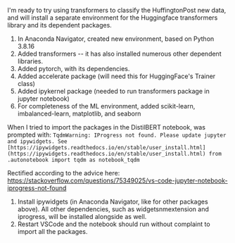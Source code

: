 I'm ready to try using transformers to classify the HuffingtonPost new data, and will install a separate environment for the Huggingface transformers library and its dependent packages.

1. In Anaconda Navigator, created new environment, based on Python 3.8.16
2. Added transformers --  it has also installed numerous other dependent libraries. 
3. Added pytorch, with its dependencies.
4. Added accelerate package (will need this for HuggingFace's Trainer class)
5. Added ipykernel package (needed to run transformers package in jupyter notebook)
6. For completeness of the ML environment, added scikit-learn, imbalanced-learn, matplotlib, and seaborn

When I tried to import the packages in the DistilBERT notebook, was prompted with: 
`TqdmWarning: IProgress not found. Please update jupyter and ipywidgets. See [https://ipywidgets.readthedocs.io/en/stable/user_install.html](https://ipywidgets.readthedocs.io/en/stable/user_install.html) from .autonotebook import tqdm as notebook_tqdm`

Rectified according to the advice here: https://stackoverflow.com/questions/75349025/vs-code-jupyter-notebook-iprogress-not-found

1. Install ipywidgets (in Anaconda Navigator, like for other packages above). All other dependencies, such as widgetsnmextension and iprogress, will be installed alongside as well.
2. Restart VSCode and the notebook should run without complaint to import all the packages. 
